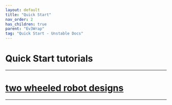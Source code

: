 ```yaml
---
layout: default
title: "Quick Start"
nav_order: 2
has_children: true
parent: "Ev3Wrap"
tag: "Quick Start - Unstable Docs"
---
```

# Quick Start tutorials
---
# [two wheeled robot designs](quickStartTutorials/quickstartTutorial_1.md)

---